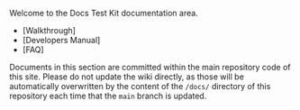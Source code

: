 Welcome to the Docs Test Kit documentation area.

* [Walkthrough]
* [Developers Manual]
* [FAQ]


Documents in this section are committed within the
main repository code of this site.  Please do not update the
wiki directly, as those will be automatically overwritten by the
content of the `/docs/` directory of this repository each time
that the `main` branch is updated.